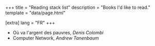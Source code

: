 +++
title = "Reading stack list"
description = "Books I'd like to read."
template = "data/page.html"

[extra]
lang = "FR"
+++

* Où va l'argent des pauvres, *Denis Colombi*
* Computer Network, *Andrew Tanenbaum*
